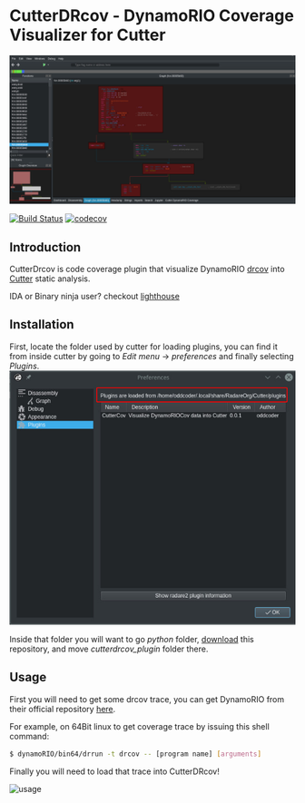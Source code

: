 # CutterDRcov - DynamoRIO Coverage Visualizer for Cutter

![Screenshot](screanshots/overview.jpg?raw=true)

[![Build Status](https://travis-ci.org/oddcoder/CutterDRcov.svg?branch=master)](https://travis-ci.org/oddcoder/CutterDRcov)
[![codecov](https://codecov.io/gh/oddcoder/CutterDRcov/branch/master/graph/badge.svg)](https://codecov.io/gh/oddcoder/CutterDRcov)

## Introduction

CutterDrcov is code coverage plugin that visualize DynamoRIO
[drcov](http://dynamorio.org/docs/page_drcov.html) into [Cutter](https://cutter.re)
static analysis.

IDA or Binary ninja user? checkout
[lighthouse](https://github.com/gaasedelen/lighthouse)

## Installation
First, locate the folder used by cutter for loading plugins, you can find it
from inside cutter by going to *Edit menu* → *preferences* and finally
selecting *Plugins*.
![pathlocation](screanshots/path.jpg?raw=true)

Inside that folder you will want to go *python* folder,
[download](https://github.com/oddcoder/CutterDRcov/archive/master.zip) this
repository, and move *cutterdrcov_plugin* folder there.

## Usage

First you will need to get some drcov trace, you can get DynamoRIO from their
official repository [here](https://github.com/DynamoRIO/dynamorio/releases).

For example, on 64Bit linux to get coverage trace by issuing this shell command:

```sh
$ dynamoRIO/bin64/drrun -t drcov -- [program name] [arguments]
```
Finally you will need to load that trace into CutterDRcov!

![usage](screanshots/usage.gif?raw=true)
